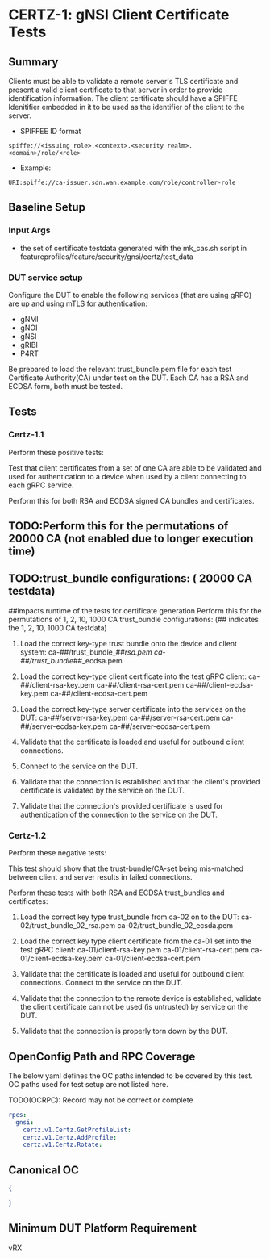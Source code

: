 # CERTZ-1: gNSI Client Certificate Tests

## Summary

Clients must be able to validate a remote server's TLS certificate
and present a valid client certificate to that server in order to provide
identification information. The client certificate should have a
SPIFFE Idenitifier embedded in it to be used as the identifier of
the client to the server.

* SPIFFEE ID format
  
```
spiffe://<issuing role>.<context>.<security realm>.<domain>/role/<role>
```

* Example:

```
URI:spiffe://ca-issuer.sdn.wan.example.com/role/controller-role
```

## Baseline Setup

### Input Args

* the set of certificate testdata generated with the mk_cas.sh
   script in featureprofiles/feature/security/gnsi/certz/test_data

### DUT service setup

Configure the DUT to enable the following services (that are using gRPC) are
up and using mTLS for authentication:

* gNMI
* gNOI
* gNSI
* gRIBI
* P4RT

Be prepared to load the relevant trust_bundle.pem file for each test
Certificate Authority(CA) under test on the DUT. Each CA has a RSA and ECDSA
form, both must be tested.

## Tests

### Certz-1.1

Perform these positive tests:

Test that client certificates from a set of one CA are able to be validated and
used for authentication to a device when used by a client connecting to each
gRPC service.

Perform this for both RSA and ECDSA signed CA bundles and
certificates.

## TODO:Perform this for the permutations of 20000 CA (not enabled due to longer execution time) 
## TODO:trust_bundle configurations: ( 20000 CA testdata)
##impacts runtime of the tests for certificate generation 
Perform this for the permutations of 1, 2, 10, 1000 CA
trust_bundle configurations: (## indicates the 1, 2, 10, 1000 CA testdata)

   1) Load the correct key-type trust bundle onto the device and client system:
        ca-##/trust_bundle_##_rsa.pem
        ca-##/trust_bundle_##_ecdsa.pem

   2) Load the correct key-type client certificate into the test gRPC client:
        ca-##/client-rsa-key.pem
        ca-##/client-rsa-cert.pem
        ca-##/client-ecdsa-key.pem
        ca-##/client-ecdsa-cert.pem

   3) Load the correct key-type server certificate into the services on the DUT:
        ca-##/server-rsa-key.pem
        ca-##/server-rsa-cert.pem
        ca-##/server-ecdsa-key.pem
        ca-##/server-ecdsa-cert.pem

   4) Validate that the certificate is loaded and useful for outbound
      client connections.
      
   5) Connect to the service on the DUT.

   6) Validate that the connection is established and that the client's
      provided certificate is validated by the service on the DUT.

   7) Validate that the connection's provided certificate is used for
      authentication of the connection to the service on the DUT.

### Certz-1.2

Perform these negative tests:

This test should show that the trust-bundle/CA-set being mis-matched
between client and server results in failed connections.

Perform these tests with both RSA and ECDSA trust_bundles and
certificates:

   1) Load the correct key type trust_bundle from ca-02 on to the DUT:
       ca-02/trust_bundle_02_rsa.pem
       ca-02/trust_bundle_02_ecsda.pem

   2) Load the correct key type client certificate from the ca-01 set into
      the test gRPC client:
        ca-01/client-rsa-key.pem
        ca-01/client-rsa-cert.pem
        ca-01/client-ecdsa-key.pem
        ca-01/client-ecdsa-cert.pem

   3) Validate that the certificate is loaded and useful for outbound
      client connections. Connect to the service on the DUT.

   4) Validate that the connection to the remote device is established,
      validate the client certificate can not be used (is untrusted) by
      service on the DUT.

   5) Validate that the connection is properly torn down by the DUT.
   

## OpenConfig Path and RPC Coverage

The below yaml defines the OC paths intended to be covered by this test.  OC paths used for test setup are not listed here.

TODO(OCRPC): Record may not be correct or complete

```yaml
rpcs:
  gnsi:
    certz.v1.Certz.GetProfileList:
    certz.v1.Certz.AddProfile:
    certz.v1.Certz.Rotate:
```
## Canonical OC

```json
{

}
```
## Minimum DUT Platform Requirement
vRX
